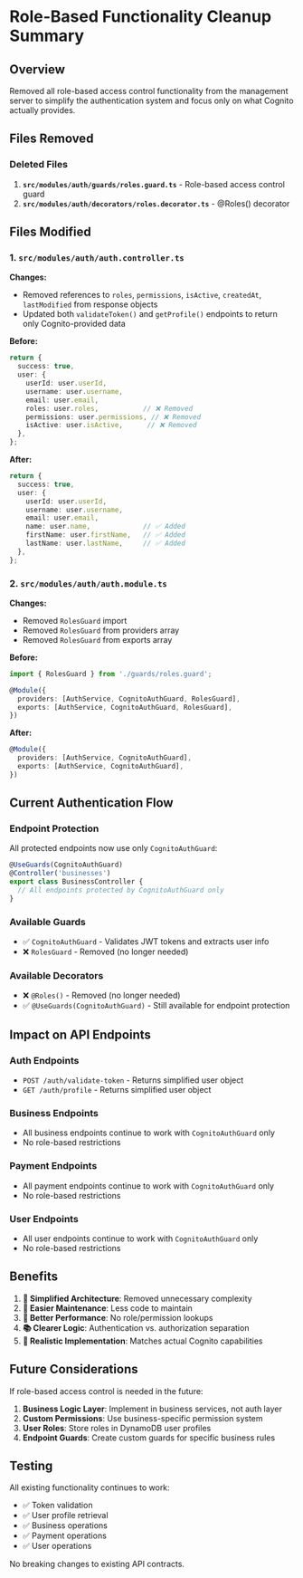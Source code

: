 # Role-Based Functionality Cleanup Summary

## Overview

Removed all role-based access control functionality from the management server to simplify the authentication system and focus only on what Cognito actually provides.

## Files Removed

### Deleted Files
1. **`src/modules/auth/guards/roles.guard.ts`** - Role-based access control guard
2. **`src/modules/auth/decorators/roles.decorator.ts`** - @Roles() decorator

## Files Modified

### 1. `src/modules/auth/auth.controller.ts`
**Changes:**
- Removed references to `roles`, `permissions`, `isActive`, `createdAt`, `lastModified` from response objects
- Updated both `validateToken()` and `getProfile()` endpoints to return only Cognito-provided data

**Before:**
```typescript
return {
  success: true,
  user: {
    userId: user.userId,
    username: user.username,
    email: user.email,
    roles: user.roles,           // ❌ Removed
    permissions: user.permissions, // ❌ Removed
    isActive: user.isActive,      // ❌ Removed
  },
};
```

**After:**
```typescript
return {
  success: true,
  user: {
    userId: user.userId,
    username: user.username,
    email: user.email,
    name: user.name,             // ✅ Added
    firstName: user.firstName,   // ✅ Added
    lastName: user.lastName,     // ✅ Added
  },
};
```

### 2. `src/modules/auth/auth.module.ts`
**Changes:**
- Removed `RolesGuard` import
- Removed `RolesGuard` from providers array
- Removed `RolesGuard` from exports array

**Before:**
```typescript
import { RolesGuard } from './guards/roles.guard';

@Module({
  providers: [AuthService, CognitoAuthGuard, RolesGuard],
  exports: [AuthService, CognitoAuthGuard, RolesGuard],
})
```

**After:**
```typescript
@Module({
  providers: [AuthService, CognitoAuthGuard],
  exports: [AuthService, CognitoAuthGuard],
})
```

## Current Authentication Flow

### Endpoint Protection
All protected endpoints now use only `CognitoAuthGuard`:

```typescript
@UseGuards(CognitoAuthGuard)
@Controller('businesses')
export class BusinessController {
  // All endpoints protected by CognitoAuthGuard only
}
```

### Available Guards
- ✅ `CognitoAuthGuard` - Validates JWT tokens and extracts user info
- ❌ `RolesGuard` - Removed (no longer needed)

### Available Decorators
- ❌ `@Roles()` - Removed (no longer needed)
- ✅ `@UseGuards(CognitoAuthGuard)` - Still available for endpoint protection

## Impact on API Endpoints

### Auth Endpoints
- `POST /auth/validate-token` - Returns simplified user object
- `GET /auth/profile` - Returns simplified user object

### Business Endpoints
- All business endpoints continue to work with `CognitoAuthGuard` only
- No role-based restrictions

### Payment Endpoints
- All payment endpoints continue to work with `CognitoAuthGuard` only
- No role-based restrictions

### User Endpoints
- All user endpoints continue to work with `CognitoAuthGuard` only
- No role-based restrictions

## Benefits

1. **🎯 Simplified Architecture**: Removed unnecessary complexity
2. **🔧 Easier Maintenance**: Less code to maintain
3. **🚀 Better Performance**: No role/permission lookups
4. **📚 Clearer Logic**: Authentication vs. authorization separation
5. **🔄 Realistic Implementation**: Matches actual Cognito capabilities

## Future Considerations

If role-based access control is needed in the future:

1. **Business Logic Layer**: Implement in business services, not auth layer
2. **Custom Permissions**: Use business-specific permission system
3. **User Roles**: Store roles in DynamoDB user profiles
4. **Endpoint Guards**: Create custom guards for specific business rules

## Testing

All existing functionality continues to work:
- ✅ Token validation
- ✅ User profile retrieval
- ✅ Business operations
- ✅ Payment operations
- ✅ User operations

No breaking changes to existing API contracts. 